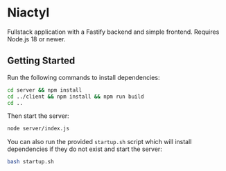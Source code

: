 # Niactyl

Fullstack application with a Fastify backend and simple frontend. Requires Node.js 18 or newer.

## Getting Started

Run the following commands to install dependencies:

```bash
cd server && npm install
cd ../client && npm install && npm run build
cd ..
```

Then start the server:

```bash
node server/index.js
```

You can also run the provided `startup.sh` script which will install dependencies if they do not exist and start the server:

```bash
bash startup.sh
```
